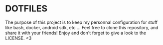 # DOTFILES

The purpose of this project is to keep my personnal configuration for stuff like bash, docker, android sdk, etc ...
Feel free to clone this repository, and share it with your friends!
Enjoy and don't forget to give a look to the LICENSE. <3
